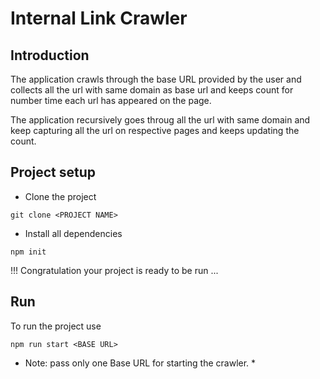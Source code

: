 # Internal Link Crawler

## Introduction

The application crawls through the base URL provided by the user and collects all the url with same domain as base url and keeps count for number time each url has appeared on the page.

The application recursively goes throug all the url with same domain and keep capturing all the url on respective pages and keeps updating the count.

## Project setup

 - Clone the project 

 ```
 git clone <PROJECT NAME>
 ```

 - Install all dependencies

 ```
 npm init
 ```

 !!! Congratulation your project is ready to be run ...

 ## Run

 To run the project use 

 ```
 npm run start <BASE URL>
 ```

* Note: pass only one Base URL for starting the crawler. *